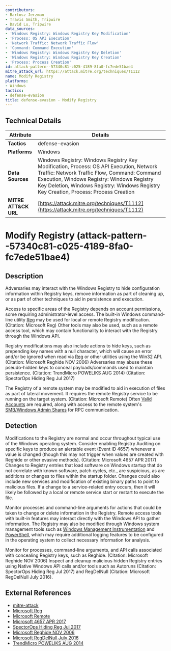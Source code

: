 ```yaml
---
contributors:
- Bartosz Jerzman
- Travis Smith, Tripwire
- David Lu, Tripwire
data_sources:
- 'Windows Registry: Windows Registry Key Modification'
- 'Process: OS API Execution'
- 'Network Traffic: Network Traffic Flow'
- 'Command: Command Execution'
- 'Windows Registry: Windows Registry Key Deletion'
- 'Windows Registry: Windows Registry Key Creation'
- 'Process: Process Creation'
id: attack-pattern--57340c81-c025-4189-8fa0-fc7ede51bae4
mitre_attack_url: https://attack.mitre.org/techniques/T1112
name: Modify Registry
platforms:
- Windows
tactics:
- defense-evasion
title: defense-evasion - Modify Registry
---
```


## Technical Details

| Attribute | Details |
|-----------|----------|
| **Tactics** | defense-evasion |
| **Platforms** | Windows |
| **Data Sources** | Windows Registry: Windows Registry Key Modification, Process: OS API Execution, Network Traffic: Network Traffic Flow, Command: Command Execution, Windows Registry: Windows Registry Key Deletion, Windows Registry: Windows Registry Key Creation, Process: Process Creation |
| **MITRE ATT&CK URL** | [https://attack.mitre.org/techniques/T1112](https://attack.mitre.org/techniques/T1112) |

# Modify Registry (attack-pattern--57340c81-c025-4189-8fa0-fc7ede51bae4)

## Description
Adversaries may interact with the Windows Registry to hide configuration information within Registry keys, remove information as part of cleaning up, or as part of other techniques to aid in persistence and execution.

Access to specific areas of the Registry depends on account permissions, some requiring administrator-level access. The built-in Windows command-line utility [Reg](https://attack.mitre.org/software/S0075) may be used for local or remote Registry modification. (Citation: Microsoft Reg) Other tools may also be used, such as a remote access tool, which may contain functionality to interact with the Registry through the Windows API.

Registry modifications may also include actions to hide keys, such as prepending key names with a null character, which will cause an error and/or be ignored when read via [Reg](https://attack.mitre.org/software/S0075) or other utilities using the Win32 API. (Citation: Microsoft Reghide NOV 2006) Adversaries may abuse these pseudo-hidden keys to conceal payloads/commands used to maintain persistence. (Citation: TrendMicro POWELIKS AUG 2014) (Citation: SpectorOps Hiding Reg Jul 2017)

The Registry of a remote system may be modified to aid in execution of files as part of lateral movement. It requires the remote Registry service to be running on the target system. (Citation: Microsoft Remote) Often [Valid Accounts](https://attack.mitre.org/techniques/T1078) are required, along with access to the remote system's [SMB/Windows Admin Shares](https://attack.mitre.org/techniques/T1021/002) for RPC communication.

## Detection
Modifications to the Registry are normal and occur throughout typical use of the Windows operating system. Consider enabling Registry Auditing on specific keys to produce an alertable event (Event ID 4657) whenever a value is changed (though this may not trigger when values are created with Reghide or other evasive methods). (Citation: Microsoft 4657 APR 2017) Changes to Registry entries that load software on Windows startup that do not correlate with known software, patch cycles, etc., are suspicious, as are additions or changes to files within the startup folder. Changes could also include new services and modification of existing binary paths to point to malicious files. If a change to a service-related entry occurs, then it will likely be followed by a local or remote service start or restart to execute the file.

Monitor processes and command-line arguments for actions that could be taken to change or delete information in the Registry. Remote access tools with built-in features may interact directly with the Windows API to gather information. The Registry may also be modified through Windows system management tools such as [Windows Management Instrumentation](https://attack.mitre.org/techniques/T1047) and [PowerShell](https://attack.mitre.org/techniques/T1059/001), which may require additional logging features to be configured in the operating system to collect necessary information for analysis.

Monitor for processes, command-line arguments, and API calls associated with concealing Registry keys, such as Reghide. (Citation: Microsoft Reghide NOV 2006) Inspect and cleanup malicious hidden Registry entries using Native Windows API calls and/or tools such as Autoruns (Citation: SpectorOps Hiding Reg Jul 2017) and RegDelNull (Citation: Microsoft RegDelNull July 2016).

## External References
- [mitre-attack](https://attack.mitre.org/techniques/T1112)
- [Microsoft Reg](https://technet.microsoft.com/en-us/library/cc732643.aspx)
- [Microsoft Remote](https://technet.microsoft.com/en-us/library/cc754820.aspx)
- [Microsoft 4657 APR 2017](https://docs.microsoft.com/windows/security/threat-protection/auditing/event-4657)
- [SpectorOps Hiding Reg Jul 2017](https://posts.specterops.io/hiding-registry-keys-with-psreflect-b18ec5ac8353)
- [Microsoft Reghide NOV 2006](https://docs.microsoft.com/sysinternals/downloads/reghide)
- [Microsoft RegDelNull July 2016](https://docs.microsoft.com/en-us/sysinternals/downloads/regdelnull)
- [TrendMicro POWELIKS AUG 2014](https://blog.trendmicro.com/trendlabs-security-intelligence/poweliks-malware-hides-in-windows-registry/)
